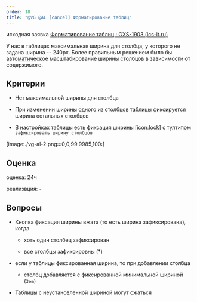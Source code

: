 ```yaml
---
order: 18
title: "@VG @AL [cancel] Форматирование таблиц"
---
```


исходная заявка [Форматирование таблиц : GXS-1903 (](https://support.ics-it.ru/issue/GXS-1903)[ics-it.ru](http://ics-it.ru)[)](https://support.ics-it.ru/issue/GXS-1903)

У нас в таблицах максимальная ширина для столбца, у которого не задана ширина -- 240px. Более правильным решением было бы авто[матиче]()ское масштабирование ширины столбцов в зависимости от содержимого.

## Критерии

-  Нет максимальной ширины для столбца

-  При изменении ширины одного из столбцов таблицы фиксируется ширина остальных столбцов

-  В настройках таблицы есть фиксация ширины [icon:lock] с тултипом `зафиксировать ширину столбцов`

[image:./vg-al-2.png:::0,0,99.9985,100:]

## Оценка

оценка: 24ч

реализвция: -

## Вопросы

-  Кнопка фиксация ширины вжата (то есть ширина зафиксирована), когда

   -  хоть один столбец зафиксирован

   -  все столбцы зафиксировны (\*)

-  если у таблицы фиксированная ширина, то при добавлении столбца

   -  столбц добавляется с фиксированной минимальной шириной (`3em`)

-  Таблицы с неустановленной шириной могут сжаться